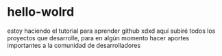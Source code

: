 # hello-wolrd
estoy haciendo el tutorial para aprender github xdxd
aquí subiré todos los proyectos que desarrolle, para en algún momento hacer aportes importantes a la comunidad de desarrolladores
